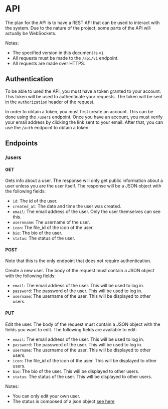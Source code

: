 # API

The plan for the API is to have a REST API that can be used to interact with the system. Due to the nature of the
project, some parts of the API will actually be WebSockets.

Notes:

- The specified version in this document is `v1`.
- All requests must be made to the `/api/v1` endpoint.
- All requests are made over HTTPS.

## Authentication

To be able to used the API, you must have a token granted to your account. This token will be used to authenticate
your requests. The token will be sent in the `Authorization` header of the request.

In order to obtain a token, you must first create an account. This can be done using the `/users` endpoint. Once you
have an account, you must verify your email address by clicking the link sent to your email. After that, you can use
the `/auth` endpoint to obtain a token.

## Endpoints

### /users

#### GET

Gets info about a user. The response will only get public information about a user unless you are the user itself. The
response will be a JSON object with the following fields:

- `id`: The id of the user.
- `created_at`: The date and time the user was created.
- `email`: The email address of the user. Only the user themselves can see this.
- `usernname`: The username of the user.
- `icon`: The file_id of the icon of the user.
- `bio`: The bio of the user.
- `status`: The status of the user.

#### POST

Note that this is the only endpoint that does not require authentication.

Create a new user. The body of the request must contain a JSON object with the following fields:

- `email`: The email address of the user. This will be used to log in.
- `password`: The password of the user. This will be used to log in.
- `username`: The username of the user. This will be displayed to other users.

#### PUT

Edit the user. The body of the request must contain a JSON object with the fields you want to edit. The following fields
are available to edit:

- `email`: The email address of the user. This will be used to log in.
- `password`: The password of the user. This will be used to log in.
- `username`: The username of the user. This will be displayed to other users.
- `icon`: The file_id of the icon of the user. This will be displayed to other users.
- `bio`: The bio of the user. This will be displayed to other users.
- `status`: The status of the user. This will be displayed to other users.

Notes:

- You can only edit your own user.
- The status is composed of a json object [see here](Status.md)